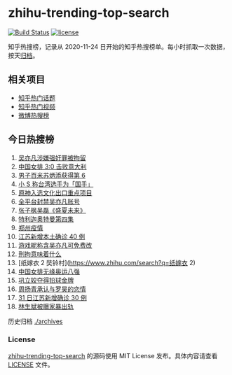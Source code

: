 # zhihu-trending-top-search

[![Build Status](https://github.com/justjavac/zhihu-trending-top-search/workflows/ci/badge.svg?branch=main)](https://github.com/justjavac/zhihu-trending-top-search/actions)
[![license](https://img.shields.io/github/license/justjavac/zhihu-trending-top-search)](https://github.com/justjavac/zhihu-trending-top-search/blob/main/LICENSE)

知乎热搜榜，记录从 2020-11-24 日开始的知乎热搜榜单。每小时抓取一次数据，按天[归档](./archives)。

## 相关项目

- [知乎热门话题](https://github.com/justjavac/zhihu-trending-hot-questions)
- [知乎热门视频](https://github.com/justjavac/zhihu-trending-hot-video)
- [微博热搜榜](https://github.com/justjavac/weibo-trending-hot-search)

## 今日热搜榜

<!-- BEGIN -->
<!-- 最后更新时间 Mon Aug 02 2021 18:13:57 GMT+0800 (China Standard Time) -->

1. [吴亦凡涉嫌强奸罪被拘留](https://www.zhihu.com/search?q=吴亦凡)
1. [中国女排 3:0 击败意大利](https://www.zhihu.com/search?q=中国女排)
1. [男子百米苏炳添获得第 6](https://www.zhihu.com/search?q=苏炳添)
1. [小 S 称台湾选手为「国手」](https://www.zhihu.com/search?q=小s)
1. [原神入选文化出口重点项目](https://www.zhihu.com/search?q=原神)
1. [全平台封禁吴亦凡账号](https://www.zhihu.com/search?q=吴亦凡封号)
1. [张子枫吴磊《盛夏未来》](https://www.zhihu.com/search?q=盛夏未来)
1. [特利迦奥特曼第四集](https://www.zhihu.com/search?q=特利迦奥特曼)
1. [郑州疫情](https://www.zhihu.com/search?q=郑州)
1. [江苏新增本土确诊 40 例](https://www.zhihu.com/search?q=江苏疫情)
1. [游戏昵称含吴亦凡可免费改](https://www.zhihu.com/search?q=逆水寒)
1. [刑拘意味着什么](https://www.zhihu.com/search?q=刑拘意味着什么)
1. [纸嫁衣 2 奘铃村](https://www.zhihu.com/search?q=纸嫁衣 2)
1. [中国女排无缘奥运八强](https://www.zhihu.com/search?q=中国女排)
1. [巩立姣夺得铅球金牌](https://www.zhihu.com/search?q=铅球金牌)
1. [周扬青承认与罗昊的恋情](https://www.zhihu.com/search?q=周扬青)
1. [31 日江苏新增确诊 30 例](https://www.zhihu.com/search?q=南京疫情)
1. [林生斌被曝家暴出轨](https://www.zhihu.com/search?q=林生斌)

<!-- END -->

历史归档 [./archives](./archives)

### License

[zhihu-trending-top-search](https://github.com/justjavac/zhihu-trending-top-search)
的源码使用 MIT License 发布。具体内容请查看 [LICENSE](./LICENSE) 文件。
